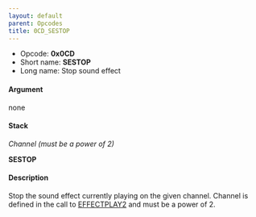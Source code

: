 ```yaml
---
layout: default
parent: Opcodes
title: 0CD_SESTOP
---
```


-   Opcode: **0x0CD**
-   Short name: **SESTOP**
-   Long name: Stop sound effect

#### Argument

none

#### Stack

  
*Channel (must be a power of 2)*

**SESTOP**

#### Description

Stop the sound effect currently playing on the given channel. Channel is defined in the call to [EFFECTPLAY2](021_EFFECTPLAY2.md) and must be a power of 2.
